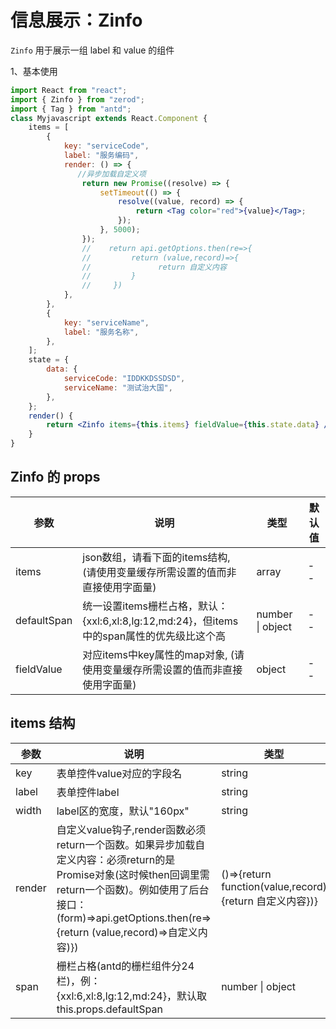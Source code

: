 <div class="z-doc-titles"></div>

# 信息展示：Zinfo

`Zinfo` 用于展示一组 label 和 value 的组件

1、基本使用

<div class="z-demo-box" data-render="demo1" data-title="基本使用"></div>

```jsx
import React from "react";
import { Zinfo } from "zerod";
import { Tag } from "antd";
class Myjavascript extends React.Component {
	items = [
		{
			key: "serviceCode",
			label: "服务编码",
			render: () => {
               //异步加载自定义项
				return new Promise((resolve) => {
					setTimeout(() => {
						resolve((value, record) => {
							return <Tag color="red">{value}</Tag>;
						});
					}, 5000);
				});
				//    return api.getOptions.then(re=>{
				//         return (value,record)=>{
				//               return 自定义内容
				//         }
				//     })
			},
		},
		{
			key: "serviceName",
			label: "服务名称",
		},
	];
	state = {
		data: {
			serviceCode: "IDDKKDSSDSD",
			serviceName: "测试治大国",
		},
	};
	render() {
		return <Zinfo items={this.items} fieldValue={this.state.data} />;
	}
}
```

<div class="z-doc-titles"></div>

## Zinfo 的 props

<table>
	<thead>
		<tr>
			<th>参数</th>
			<th>说明</th>
			<th>类型</th>
			<th>默认值</th>
		</tr>
	</thead>
	<tbody>
		<tr>
			<td>items</td>
			<td>json数组，请看下面的items结构, (请使用变量缓存所需设置的值而非直接使用字面量)</td>
			<td>array</td>
			<td>--</td>
		</tr>
		<tr>
			<td>defaultSpan</td>
			<td>统一设置items栅栏占格，默认：{xxl:6,xl:8,lg:12,md:24}，但items中的span属性的优先级比这个高</td>
			<td>number | object</td>
			<td>--</td>
		</tr>
		<tr>
			<td>fieldValue</td>
			<td>对应items中key属性的map对象, (请使用变量缓存所需设置的值而非直接使用字面量)</td>
			<td>object</td>
			<td>--</td>
		</tr>
		</tr>
	</tbody>
</table>

<div class="z-doc-titles"></div>

## items 结构

<table>
	<thead>
		<tr>
			<th>参数</th>
			<th>说明</th>
			<th>类型</th>
			<th>默认值</th>
		</tr>
	</thead>
	<tbody>
		<tr>
			<td>key</td>
			<td>表单控件value对应的字段名</td>
			<td>string</td>
			<td>--</td>
		</tr>
		<tr>
			<td>label</td>
			<td>表单控件label</td>
			<td>string</td>
			<td>--</td>
		</tr>
		<tr>
			<td>width</td>
			<td>label区的宽度，默认"160px"</td>
			<td>string</td>
			<td>160px</td>
		</tr>
		<tr>
			<td><i class="zero-icon zerod-shengchangzhouqi"></i> render</td>
			<td>自定义value钩子,render函数必须return一个函数。如果异步加载自定义内容：必须return的是Promise对象(这时候then回调里需return一个函数)。例如使用了后台接口：(form)=>api.getOptions.then(re=>{return <i class="zero-icon zerod-shengchangzhouqi"></i>  (value,record)=>自定义内容)})</td>
			<td>()=>{return function(value,record){return 自定义内容})}</td>
			<td>--</td>
		</tr>
		<tr>
			<td>span</td>
			<td>栅栏占格(antd的栅栏组件分24栏)，例：{xxl:6,xl:8,lg:12,md:24}，默认取this.props.defaultSpan</td>
			<td>number | object</td>
			<td>--</td>
		</tr>
	</tbody>
</table>
